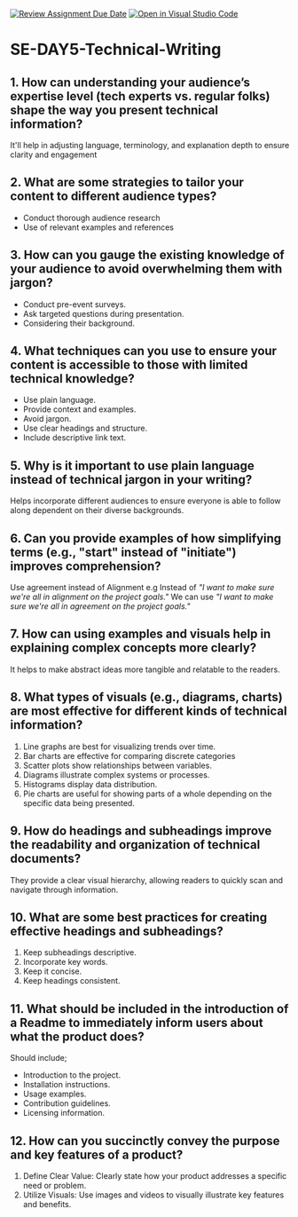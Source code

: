 [![Review Assignment Due Date](https://classroom.github.com/assets/deadline-readme-button-22041afd0340ce965d47ae6ef1cefeee28c7c493a6346c4f15d667ab976d596c.svg)](https://classroom.github.com/a/zsAR-pyY)
[![Open in Visual Studio Code](https://classroom.github.com/assets/open-in-vscode-2e0aaae1b6195c2367325f4f02e2d04e9abb55f0b24a779b69b11b9e10269abc.svg)](https://classroom.github.com/online_ide?assignment_repo_id=18456620&assignment_repo_type=AssignmentRepo)
# SE-DAY5-Technical-Writing
## 1. How can understanding your audience’s expertise level (tech experts vs. regular folks) shape the way you present technical information?  
It'll help in adjusting language, terminology, and explanation depth to ensure clarity and engagement
## 2. What are some strategies to tailor your content to different audience types?  
- Conduct thorough audience research  
- Use of relevant examples and references
## 3. How can you gauge the existing knowledge of your audience to avoid overwhelming them with jargon?  
- Conduct pre-event surveys. 
- Ask targeted questions during presentation.
- Considering their background.
## 4. What techniques can you use to ensure your content is accessible to those with limited technical knowledge?  
- Use plain language. 
- Provide context and examples.
- Avoid jargon.
- Use clear headings and structure.
- Include descriptive link text.

## 5. Why is it important to use plain language instead of technical jargon in your writing?  
Helps incorporate different audiences to ensure everyone is able to follow along dependent on their diverse backgrounds.
## 6. Can you provide examples of how simplifying terms (e.g., "start" instead of "initiate") improves comprehension?  
Use agreement instead of Alignment e.g
Instead of _"I want to make sure we're all in alignment on the project goals."_ We can use _"I want to make sure we're all in agreement on the project goals."_
## 7. How can using examples and visuals help in explaining complex concepts more clearly?  
It helps to make abstract ideas more tangible and relatable to the readers.
## 8. What types of visuals (e.g., diagrams, charts) are most effective for different kinds of technical information?  
1. Line graphs are best for visualizing trends over time.
1. Bar charts are effective for comparing discrete categories 
1. Scatter plots show relationships between variables.  
1. Diagrams illustrate complex systems or processes.   
1. Histograms display data distribution. 
1. Pie charts are useful for showing parts of a whole depending on the specific data being presented. 
## 9. How do headings and subheadings improve the readability and organization of technical documents?  
They provide a clear visual hierarchy, allowing readers to quickly scan and navigate through information.
## 10. What are some best practices for creating effective headings and subheadings?  
1. Keep subheadings descriptive.
1. Incorporate key words.
1. Keep it concise.
1. Keep headings consistent.
## 11. What should be included in the introduction of a Readme to immediately inform users about what the product does?  
Should include;   
- Introduction to the project.  
- Installation instructions.  
- Usage examples. 
- Contribution guidelines. 
- Licensing information.
## 12. How can you succinctly convey the purpose and key features of a product?  
1. Define Clear Value: Clearly state how your product addresses a specific need or problem. 
1. Utilize Visuals: Use images and videos to visually illustrate key features and benefits.
